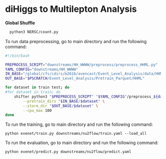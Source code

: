# diHiggs to Multilepton Analysis


**Global Shuffle**
  ```bash
    python3 NERSC/count.py
  ```


To run data preprocessing, go to main directory and run the following command:

```bash
#!/bin/bash

PREPROCESS_SCRIPT="downstreams/HH_WWWW/preprocess/preprocess_HHML.py"
YAML_CONFIG="downstreams/HH_WWWW"
IN_BASE="/global/cfs/cdirs/m2616/avencast/Event_Level_Analysis/data/HHML_Combined_Balanced"
OUT_BASE="$PSCRATCH/Event_Level_Analysis/Pretrain_Parquet/HHML"

for dataset in train test; do
#for dataset in train; do
    shifter python3 "$PREPROCESS_SCRIPT" "$YAML_CONFIG"/preprocess_${dataset}.yaml \
        --pretrain_dirs "$IN_BASE/$dataset" \
        --store_dir "$OUT_BASE/$dataset" \
        --cpu_max 100
done
```


To run the training, go to main directory and run the following command:
```
python evenet/train.py downstreams/nu2flow/train.yaml --load_all
```

To run the evaluation, go to main directory and run the following command:
```
python evenet/predict.py downstreams/nu2flow/predict.yaml
```
